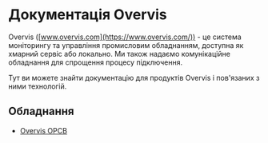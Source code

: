 # Документація Overvis

Overvis ([www.overvis.com](https://www.overvis.com/)) - це система моніторингу та управління
промисловим обладнанням, доступна як хмарний сервіс або локально. Ми також надаємо комунікаційне
обладнання для спрощення процесу підключення.

Тут ви можете знайти документацію для продуктів Overvis і пов'язаних з ними технологій.

## Обладнання

- [Overvis OPCB](OPCB/)
